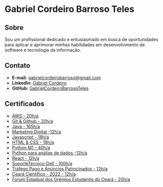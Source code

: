 # Gabriel Cordeiro Barroso Teles

## Sobre
Sou um profissional dedicado e entusiasmado em busca de oportunidades para aplicar e aprimorar minhas habilidades em desenvolvimento de software e tecnologia da informação.

## Contato
- **E-mail:** gabrielcordeirobarroso@gmail.com
- **LinkedIn:** [Gabriel Cordeiro]( https://www.linkedin.com/in/gabriel-cordeiro-barroso/ )
- **GitHub:** [GabrielCordeiroBarrosoTeles](https://github.com/GabrielCordeiroBarrosoTeles)

## Certificados
- [AWS - 20h/a](https://github.com/GabrielCordeiroBarrosoTeles/Curriculo-Certificados/blob/main/AWS.pdf)
- [Git & Github - 20h/a](https://github.com/GabrielCordeiroBarrosoTeles/Curriculo-Certificados/blob/main/Git-e-GitHub.pdf)
- [Java - 165h/a](https://github.com/GabrielCordeiroBarrosoTeles/Curriculo-Certificados/blob/main/Java.pdf)
- [Marketing Digital -12h/a](https://github.com/GabrielCordeiroBarrosoTeles/Curriculo-Certificados/blob/main/Marketing%20Digital%20-%20JD%20Trilhas.pdf)
- [Javascript - 18h/a](https://github.com/GabrielCordeiroBarrosoTeles/Curriculo-Certificados/blob/main/Prog_web%20Javascript_CERTIFICADOS%20JULHO-50.pdf)
- [HTML & CSS - 18h/a](https://github.com/GabrielCordeiroBarrosoTeles/Curriculo-Certificados/blob/main/Prog_web_HTML_CSS_CERTIFICADOS%20AGOSTO%202022-18.pdf)
- [Python M1 - 40h/a](https://github.com/GabrielCordeiroBarrosoTeles/Curriculo-Certificados/blob/main/Python%20Mundo-1.pdf)
- [Python para análise de dados -12h/a](https://github.com/GabrielCordeiroBarrosoTeles/Curriculo-Certificados/blob/main/Python%20para%20análise%20de%20dados%20CERTIFICADOS%20SETEMBRO%20(JD)-98.pdf)
- [React - 12h/a](https://github.com/GabrielCordeiroBarrosoTeles/Curriculo-Certificados/blob/main/React.pdf)
- [SuporteTecnico-Dell - 100h/a](https://github.com/GabrielCordeiroBarrosoTeles/Curriculo-Certificados/blob/main/SuporteTecnico-Dell.pdf)
- [Tráfego Pago e Anúncios Patrocinados - 12h/a](https://github.com/GabrielCordeiroBarrosoTeles/Curriculo-Certificados/blob/main/Tráfego%20Pago%20e%20Anúncios%20Patrocinados_CERTIFICADOS%20-%20Outubro%2022-119.pdf)
- [Ceará Científico - 2022 - 12h/a](https://github.com/GabrielCordeiroBarrosoTeles/Curriculo-Certificados/blob/main/cearácientífico-2022.pdf)
- [Fórum Estadual dos Grêmios Estudantis do Ceará - 20h/a](https://github.com/GabrielCordeiroBarrosoTeles/Curriculo-Certificados/blob/main/forum_estadual_dos_gremios_estudantis.pdf)

